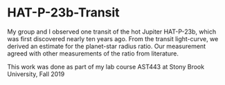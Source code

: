 # HAT-P-23b-Transit

My group and I observed one transit of the hot Jupiter HAT-P-23b, which was first discovered nearly ten years ago. From the transit light-curve, we derived an estimate for the planet-star radius ratio. Our measurement agreed with other measurements of the ratio from literature. 

This work was done as part of my lab course AST443 at Stony Brook University, Fall 2019
